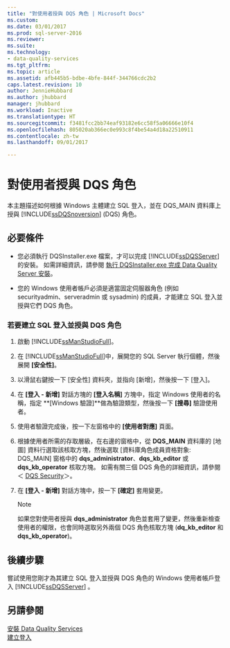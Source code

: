 ```yaml
---
title: "對使用者授與 DQS 角色 | Microsoft Docs"
ms.custom: 
ms.date: 03/01/2017
ms.prod: sql-server-2016
ms.reviewer: 
ms.suite: 
ms.technology:
- data-quality-services
ms.tgt_pltfrm: 
ms.topic: article
ms.assetid: afb445b5-bdbe-4bfe-844f-344766cdc2b2
caps.latest.revision: 10
author: JennieHubbard
ms.author: jhubbard
manager: jhubbard
ms.workload: Inactive
ms.translationtype: HT
ms.sourcegitcommit: f3481fcc2bb74eaf93182e6cc58f5a06666e10f4
ms.openlocfilehash: 805020ab366ec0e993c8f4be54a4d18a22510911
ms.contentlocale: zh-tw
ms.lasthandoff: 09/01/2017

---
```

# <a name="grant-dqs-roles-to-users"></a>對使用者授與 DQS 角色
  本主題描述如何根據 Windows 主體建立 SQL 登入，並在 DQS_MAIN 資料庫上授與 [!INCLUDE[ssDQSnoversion](../../includes/ssdqsnoversion-md.md)] (DQS) 角色。  
  
## <a name="prerequisites"></a>必要條件  
  
-   您必須執行 DQSInstaller.exe 檔案，才可以完成 [!INCLUDE[ssDQSServer](../../includes/ssdqsserver-md.md)] 的安裝。 如需詳細資訊，請參閱 [執行 DQSInstaller.exe 完成 Data Quality Server 安裝](../../data-quality-services/install-windows/run-dqsinstaller-exe-to-complete-data-quality-server-installation.md)。  
  
-   您的 Windows 使用者帳戶必須是適當固定伺服器角色 (例如 securityadmin、serveradmin 或 sysadmin) 的成員，才能建立 SQL 登入並授與它們 DQS 角色。  
  
### <a name="to-create-sql-login-and-grant-dqs-roles"></a>若要建立 SQL 登入並授與 DQS 角色  
  
1.  啟動 [!INCLUDE[ssManStudioFull](../../includes/ssmanstudiofull-md.md)]。  
  
2.  在 [!INCLUDE[ssManStudioFull](../../includes/ssmanstudiofull-md.md)]中，展開您的 SQL Server 執行個體，然後展開 **[安全性]**。  
  
3.  以滑鼠右鍵按一下 [安全性] 資料夾，並指向 [新增]，然後按一下 [登入]。  
  
4.  在 **[登入 - 新增]** 對話方塊的 **[登入名稱]** 方塊中，指定 Windows 使用者的名稱，指定 **[Windows 驗證]**做為驗證類型，然後按一下 **[搜尋]** 驗證使用者。  
  
5.  使用者驗證完成後，按一下左窗格中的 **[使用者對應]** 頁面。  
  
6.  根據使用者所需的存取層級，在右邊的窗格中，從 **DQS_MAIN** 資料庫的 [地圖] 資料行選取該核取方塊，然後選取 [資料庫角色成員資格對象: DQS_MAIN] 窗格中的 **dqs_administrator**、**dqs_kb_editor** 或 **dqs_kb_operator** 核取方塊。 如需有關三個 DQS 角色的詳細資訊，請參閱＜ [DQS Security](../../data-quality-services/dqs-security.md)＞。  
  
7.  在 **[登入 - 新增]** 對話方塊中，按一下 **[確定]** 套用變更。  
  
    > [!NOTE]  
    >  如果您對使用者授與 **dqs_administrator** 角色並套用了變更，然後重新檢查使用者的權限，也會同時選取另外兩個 DQS 角色核取方塊 (**dq_kb_editor** 和 **dqs_kb_operator**)。  
  
## <a name="next-steps"></a>後續步驟  
 嘗試使用您剛才為其建立 SQL 登入並授與 DQS 角色的 Windows 使用者帳戶登入 [!INCLUDE[ssDQSServer](../../includes/ssdqsserver-md.md)] 。  
  
## <a name="see-also"></a>另請參閱  
 [安裝 Data Quality Services](../../data-quality-services/install-windows/install-data-quality-services.md)   
 [建立登入](../../relational-databases/security/authentication-access/create-a-login.md)  
  
  

